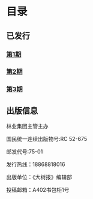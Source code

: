 # 目录
## 已发行
### [第1期](./work/1)

### [第2期](./work/2)

### [第3期](./work/3)


## 出版信息
林业集团主管主办

国民统一连续出版物号:RC 52-675

邮发代号:75-01

发行热线：18868818016
 
出版单位：《大树报》编辑部

投稿邮箱：A402书包柜1号